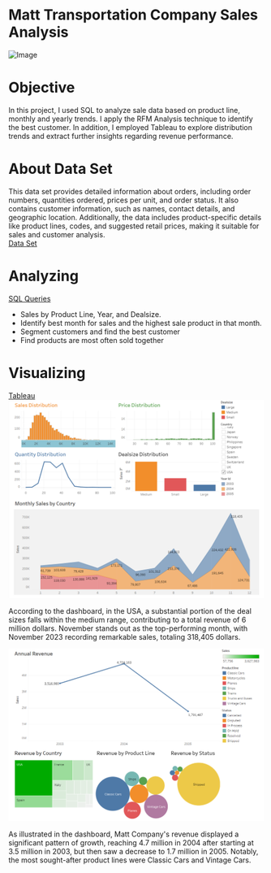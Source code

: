 # Matt Transportation Company Sales Analysis
![Image](transportation.jpeg)
# Objective
In this project, I used SQL to analyze sale data based on product line, monthly and yearly trends. I apply the RFM Analysis technique to identify the best customer. In addition, I employed Tableau to explore distribution trends and extract further insights regarding revenue performance. </br>

# About Data Set
This data set provides detailed information about orders, including order numbers, quantities ordered, prices per unit, and order status. It also contains customer information, such as names, contact details, and geographic location. Additionally, the data includes product-specific details like product lines, codes, and suggested retail prices, making it suitable for sales and customer analysis.</br>
[Data Set](https://github.com/thucnhii/SQLProjectSaleAnalysis/blob/6152c6eabab6c54f7b1f2ed0f87e3930bf09fb12/sales_data_sample.csv) </br>

# Analyzing
[SQL Queries](https://github.com/thucnhii/SQLProjectSaleAnalysis/blob/34fb2d3d8f9037d42c8acc6baf6f0a28fff2a2bb/AnalysisSQL.sql) </br>
- Sales by Product Line, Year, and Dealsize.
- Identify best month for sales and the highest sale product in that month.
- Segment customers and find the best customer
- Find products are most often sold together </br>

# Visualizing
[Tableau](https://public.tableau.com/app/profile/nhi.le8767/viz/MattTransportationSalesAnalysis/MattSalesAnalysis)
![distribution](distribution.png)

According to the dashboard, in the USA, a substantial portion of the deal sizes falls within the medium range, contributing to a total revenue of 6 million dollars. November stands out as the top-performing month, with November 2023 recording remarkable sales, totaling 318,405 dollars. </br>

![revenue analysis](https://github.com/thucnhii/MattTransportSaleAnalysis/blob/ec7f59924e426e5a1eb569ee7e98f81dde16a042/revenue%20analysis.png)

As illustrated in the dashboard, Matt Company's revenue displayed a significant pattern of growth, reaching 4.7 million in 2004 after starting at 3.5 million in 2003, but then saw a decrease to 1.7 million in 2005. Notably, the most sought-after product lines were Classic Cars and Vintage Cars.
